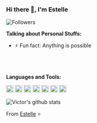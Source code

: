 ### Hi there 👋, I'm Estelle

![Followers](https://img.shields.io/github/followers/Xuechunqiu?label=Follw&style=social)

**Talking about Personal Stuffs:**
- ⚡ Fun fact: Anything is possible

<br />
<br />

**Languages and Tools:**  

<code><img height="20" src="https://img.shields.io/badge/-Python-yellow?style=flat-square&logo=python"></code>
<code><img height="20" src="https://img.shields.io/badge/-Java-blue?style=flat-square&logo=java"></code>
<code><img height="20" src="https://img.shields.io/badge/-React-%23282C34?style=flat-square&logo=react"></code>
<code><img height="20" src="https://img.shields.io/badge/-Git-%23F05032?style=flat-square&logo=git&logoColor=%23ffffff"></code>
<code><img height="20" src="https://img.shields.io/badge/-VSCode-%23007ACC?style=flat-square&logo=visual-studio-code"></code>
<code><img height="20" src="https://img.shields.io/badge/-SQLite-%23282C34?style=flat-square&logo=sqlite"></code>
<code><img height="20" src="https://img.shields.io/pypi/djversions/djangorestframework"></code>


![Victor's github stats](https://github-readme-stats.vercel.app/api?username=Xuechunqiu&show_icons=true&hide_border=true)


From [Estelle](https://github.com/Xuechunqiu) ⭐️ 
